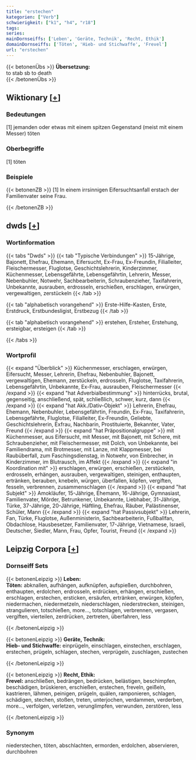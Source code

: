 ```yaml
---
title: "erstechen"
kategorien: ["Verb"]
schwierigkeit: ["k1", "h4", "r18"]
tags:
series:
mainDornseiffs: ['Leben', 'Geräte, Technik', 'Recht, Ethik']
domainDornseiffs: ['Töten', 'Hieb- und Stichwaffe', 'Frevel']
url: "erstechen"
---
```


{{< betonenÜbs >}}
**Übersetzung:**  
to stab sb to death  
{{< /betonenÜbs >}}

## Wiktionary [[+](https://de.wiktionary.org/wiki/erstechen)]

### Bedeutungen
[1] jemanden oder etwas mit einem spitzen Gegenstand (meist mit einem Messer) töten  

### Oberbegriffe
[1] töten  

### Beispiele
{{< betonenZB >}}
[1] In einem irrsinnigen Eifersuchtsanfall erstach der Familienvater seine Frau.  

{{< /betonenZB >}}


## dwds [[+](https://www.dwds.de/wb/erstechen)]

### Wortinformation
{{< tabs "Dwds" >}}
{{< tab "Typische Verbindungen" >}}
15-Jährige, Bajonett, Ehefrau, Ehemann, Eifersucht, Ex-Frau, Ex-Freundin, Filialleiter, Fleischermesser, Fluglotse, Geschichtslehrerin, Kinderzimmer, Küchenmesser, Lebensgefährte, Lebensgefährtin, Lehrerin, Messer, Nebenbuhler, Notwehr, Sachbearbeiterin, Schraubenzieher, Taxifahrerin, Unbekannte, ausrauben, erdrosseln, erschießen, erschlagen, erwürgen, vergewaltigen, zerstückeln
{{< /tab >}}

{{< tab "alphabetisch vorangehend" >}}
Erste-Hilfe-Kasten, Erste, Erstdruck, Erstbundesligist, Erstbezug
{{< /tab >}}

{{< tab "alphabetisch vorangehend" >}}
erstehen, Ersteher, Erstehung, ersteigbar, ersteigen
{{< /tab >}}

{{< /tabs >}}

### Wortprofil
{{< expand "Überblick" >}} Küchenmesser, erschlagen, erwürgen, Eifersucht, Messer, Lehrerin, Ehefrau, Nebenbuhler, Bajonett, vergewaltigen, Ehemann, zerstückeln, erdrosseln, Fluglotse, Taxifahrerin, Lebensgefährtin, Unbekannte, Ex-Frau, ausrauben, Fleischermesser {{< /expand >}}
{{< expand "hat Adverbialbestimmung" >}} hinterrücks, brutal, gegenseitig, anschließend, spät, schließlich, schwer, kurz, dann {{< /expand >}}
{{< expand "hat Akk./Dativ-Objekt" >}} Lehrerin, Ehefrau, Ehemann, Nebenbuhler, Lebensgefährtin, Freundin, Ex-Frau, Taxifahrerin, Lebensgefährte, Fluglotse, Filialleiter, Ex-Freundin, Geliebte, Geschichtslehrerin, Exfrau, Nachbarin, Prostituierte, Bekannter, Vater, Freund {{< /expand >}}
{{< expand "hat Präpositionalgruppe" >}} mit Küchenmesser, aus Eifersucht, mit Messer, mit Bajonett, mit Schere, mit Schraubenzieher, mit Fleischermesser, mit Dolch, von Unbekannte, bei Familiendrama, mit Brotmesser, mit Lanze, mit Klappmesser, bei Raubüberfall, zum Faschingsdienstag, in Notwehr, von Einbrecher, in Kinderzimmer, im Blutrausch, im Affekt {{< /expand >}}
{{< expand "in Koordination mit" >}} erschlagen, erwürgen, erschießen, zerstückeln, erdrosseln, erhängen, ausrauben, vergewaltigen, steinigen, enthaupten, ertränken, berauben, knebeln, würgen, überfallen, köpfen, vergiften, fesseln, verbrennen, zusammenschlagen {{< /expand >}}
{{< expand "hat Subjekt" >}} Amokläufer, 15-Jährige, Ehemann, 16-Jährige, Gymnasiast, Familienvater, Mörder, Betrunkener, Unbekannte, Liebhaber, 31-Jährige, Türke, 37-Jährige, 20-Jährige, Häftling, Ehefrau, Räuber, Palästinenser, Schüler, Mann {{< /expand >}}
{{< expand "hat Passivsubjekt" >}} Lehrerin, Fan, Türke, Fluglotse, Außenministerin, Sachbearbeiterin, Fußballfan, Obdachlose, Hausbesetzer, Familienvater, 17-Jährige, Vietnamese, Israeli, Deutscher, Siedler, Mann, Frau, Opfer, Tourist, Freund {{< /expand >}}

## Leipzig Corpora [[+](https://corpora.uni-leipzig.de/en/res?word=erstechen&corpusId=deu_newscrawl-public_2018)]

### Dornseiff Sets
{{< betonenLeipzig >}}
**Leben:**  
**Töten:** abknallen, aufhängen, aufknüpfen, aufspießen, durchbohren, enthaupten, erdolchen, erdrosseln, erdrücken, erhängen, erschießen, erschlagen, erstechen, ersticken, ersäufen, ertränken, erwürgen, köpfen, niedermachen, niedermetzeln, niederschlagen, niederstrecken, steinigen, strangulieren, totschießen, more..., totschlagen, verbrennen, vergasen, vergiften, vierteilen, zerdrücken, zertreten, überfahren, less  

{{< /betonenLeipzig >}}


{{< betonenLeipzig >}}
**Geräte, Technik:**  
**Hieb- und Stichwaffe:** einprügeln, einschlagen, einstechen, erschlagen, erstechen, prügeln, schlagen, stechen, verprügeln, zuschlagen, zustechen  

{{< /betonenLeipzig >}}


{{< betonenLeipzig >}}
**Recht, Ethik:**  
**Frevel:** anschließen, bedrängen, bedrücken, belästigen, beschimpfen, beschädigen, brüskieren, erschießen, erstechen, freveln, geißeln, kastrieren, lähmen, peinigen, prügeln, quälen, ramponieren, schlagen, schädigen, stechen, stoßen, treten, unterjochen, verdammen, verderben, more..., verfolgen, verletzen, verunglimpfen, verwunden, zerstören, less  

{{< /betonenLeipzig >}}

### Synonym
niederstechen, töten, abschlachten, ermorden, erdolchen, abservieren, durchbohren

